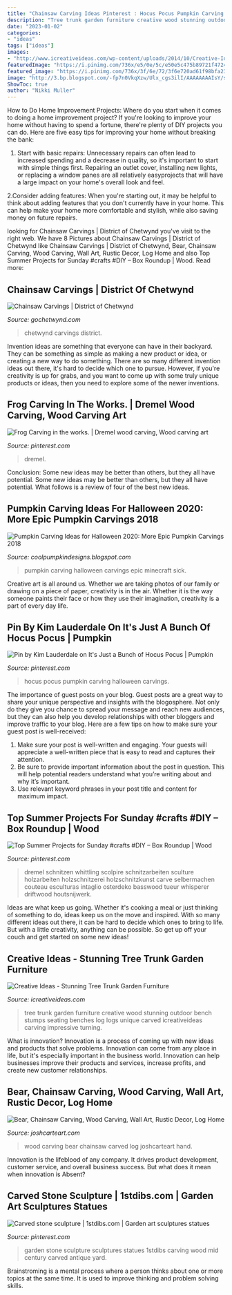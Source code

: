 ```yaml
---
title: "Chainsaw Carving Ideas Pinterest : Hocus Pocus Pumpkin Carving Halloween Carvings"
description: "Tree trunk garden furniture creative wood stunning outdoor bench stumps seating benches log logs unique carved icreativeideas carving impressive turning"
date: "2023-01-02"
categories:
- "ideas"
tags: ["ideas"]
images:
- "http://www.icreativeideas.com/wp-content/uploads/2014/10/Creative-Ideas-Stunning-Tree-Trunk-Garden-Furniture-6.jpg"
featuredImage: "https://i.pinimg.com/736x/e5/0e/5c/e50e5c475b89721f47244d794f28d99a.jpg"
featured_image: "https://i.pinimg.com/736x/3f/6e/72/3f6e720ad61f98bfa239643283167868--stone-sculpture-garden-statues.jpg"
image: "http://3.bp.blogspot.com/-fp7n0VkqXzw/Ulx_cgs3ilI/AAAAAAAAIsY/sascJitkcmg/s1600/2bfe9b37b457d20699e384ac543388b0.jpg"
ShowToc: true
author: "Nikki Muller"
---
```



How to Do Home Improvement Projects: Where do you start when it comes to doing a home improvement project?
If you're looking to improve your home without having to spend a fortune, there're plenty of DIY projects you can do. Here are five easy tips for improving your home without breaking the bank:
1. Start with basic repairs: Unnecessary repairs can often lead to increased spending and a decrease in quality, so it's important to start with simple things first. Repairing an outlet cover, installing new lights, or replacing a window panes are all relatively easyprojects that will have a large impact on your home's overall look and feel.

2.Consider adding features: When you're starting out, it may be helpful to think about adding features that you don't currently have in your home. This can help make your home more comfortable and stylish, while also saving money on future repairs.

	

		
looking for Chainsaw Carvings | District of Chetwynd you've visit to the right web. We have 8 Pictures about Chainsaw Carvings | District of Chetwynd like Chainsaw Carvings | District of Chetwynd, Bear, Chainsaw Carving, Wood Carving, Wall Art, Rustic Decor, Log Home and also Top Summer Projects for Sunday #crafts #DIY – Box Roundup | Wood. Read more:
		
    
## Chainsaw Carvings | District Of Chetwynd

<img loading=lazy src="https://www.gochetwynd.com/wp-content/uploads/2019/02/6-768x1580.jpg" onerror="this.onerror=null;this.src='https://tse3.mm.bing.net/th?id=OIP.69Cds7m4TqkkYq32fGHWHQHaPP&amp;pid=15.1';" alt="Chainsaw Carvings | District of Chetwynd">

_Source: gochetwynd.com_

>chetwynd carvings district. 

	

Invention ideas are something that everyone can have in their backyard. They can be something as simple as making a new product or idea, or creating a new way to do something. There are so many different invention ideas out there, it's hard to decide which one to pursue. However, if you're creativity is up for grabs, and you want to come up with some truly unique products or ideas, then you need to explore some of the newer inventions.

    
## Frog Carving In The Works. | Dremel Wood Carving, Wood Carving Art

<img loading=lazy src="https://i.pinimg.com/736x/e5/0e/5c/e50e5c475b89721f47244d794f28d99a.jpg" onerror="this.onerror=null;this.src='https://tse1.mm.bing.net/th?id=OIP.iTfKsSb937gRtfBfYi_1iQHaJ3&amp;pid=15.1';" alt="Frog Carving in the works. | Dremel wood carving, Wood carving art">

_Source: pinterest.com_

>dremel. 

	

Conclusion: Some new ideas may be better than others, but they all have potential.
Some new ideas may be better than others, but they all have potential. What follows is a review of four of the best new ideas.

    
## Pumpkin Carving Ideas For Halloween 2020: More Epic Pumpkin Carvings 2018

<img loading=lazy src="http://3.bp.blogspot.com/-fp7n0VkqXzw/Ulx_cgs3ilI/AAAAAAAAIsY/sascJitkcmg/s1600/2bfe9b37b457d20699e384ac543388b0.jpg" onerror="this.onerror=null;this.src='https://tse4.mm.bing.net/th?id=OIP.RMmtzoAgXe6a1p3vMF_DXgAAAA&amp;pid=15.1';" alt="Pumpkin Carving Ideas for Halloween 2020: More Epic Pumpkin Carvings 2018">

_Source: coolpumpkindesigns.blogspot.com_

>pumpkin carving halloween carvings epic minecraft sick. 

	

Creative art is all around us. Whether we are taking photos of our family or drawing on a piece of paper, creativity is in the air. Whether it is the way someone paints their face or how they use their imagination, creativity is a part of every day life.

    
## Pin By Kim Lauderdale On It&#039;s Just A Bunch Of Hocus Pocus | Pumpkin

<img loading=lazy src="https://i.pinimg.com/736x/9b/6a/da/9b6ada92f16ea7d0659f179edea4ccd6.jpg" onerror="this.onerror=null;this.src='https://tse1.mm.bing.net/th?id=OIP.Bze2qJ8deO5FWukxSrPLAAHaEG&amp;pid=15.1';" alt="Pin by Kim Lauderdale on It&#039;s Just a Bunch of Hocus Pocus | Pumpkin">

_Source: pinterest.com_

>hocus pocus pumpkin carving halloween carvings. 

	

The importance of guest posts on your blog.
Guest posts are a great way to share your unique perspective and insights with the blogosphere. Not only do they give you chance to spread your message and reach new audiences, but they can also help you develop relationships with other bloggers and improve traffic to your blog. Here are a few tips on how to make sure your guest post is well-received: 
1. Make sure your post is well-written and engaging. Your guests will appreciate a well-written piece that is easy to read and captures their attention. 
2. Be sure to provide important information about the post in question. This will help potential readers understand what you’re writing about and why it’s important. 
3. Use relevant keyword phrases in your post title and content for maximum impact.

    
## Top Summer Projects For Sunday #crafts #DIY – Box Roundup | Wood

<img loading=lazy src="https://i.pinimg.com/736x/71/df/d2/71dfd2dd1936fef0b3e8045209e2bddb--dremel-carving-carving-wood.jpg" onerror="this.onerror=null;this.src='https://tse2.mm.bing.net/th?id=OIP.aOEjfL095YvJnihoCssyywHaLH&amp;pid=15.1';" alt="Top Summer Projects for Sunday #crafts #DIY – Box Roundup | Wood">

_Source: pinterest.com_

>dremel schnitzen whittling scolpire schnitzarbeiten sculture holzarbeiten holzschnitzerei holzschnitzkunst carve selbermachen couteau esculturas intaglio osterdeko basswood tueur whisperer driftwood houtsnijwerk. 

	

Ideas are what keep us going. Whether it's cooking a meal or just thinking of something to do, ideas keep us on the move and inspired. With so many different ideas out there, it can be hard to decide which ones to bring to life. But with a little creativity, anything can be possible. So get up off your couch and get started on some new ideas!

    
## Creative Ideas - Stunning Tree Trunk Garden Furniture

<img loading=lazy src="http://www.icreativeideas.com/wp-content/uploads/2014/10/Creative-Ideas-Stunning-Tree-Trunk-Garden-Furniture-6.jpg" onerror="this.onerror=null;this.src='https://tse2.mm.bing.net/th?id=OIP.Ny_9jrDU_qWFw5bsf-3rMQHaFj&amp;pid=15.1';" alt="Creative Ideas - Stunning Tree Trunk Garden Furniture">

_Source: icreativeideas.com_

>tree trunk garden furniture creative wood stunning outdoor bench stumps seating benches log logs unique carved icreativeideas carving impressive turning. 

	

What is innovation?
Innovation is a process of coming up with new ideas and products that solve problems. Innovation can come from any place in life, but it's especially important in the business world. Innovation can help businesses improve their products and services, increase profits, and create new customer relationships.

    
## Bear, Chainsaw Carving, Wood Carving, Wall Art, Rustic Decor, Log Home

<img loading=lazy src="https://i.etsystatic.com/7838109/r/il/60b757/1266850976/il_fullxfull.1266850976_8v4h.jpg" onerror="this.onerror=null;this.src='https://tse3.mm.bing.net/th?id=OIP.y7RlDjNhbKsma_y_8JIIYQHaJ4&amp;pid=15.1';" alt="Bear, Chainsaw Carving, Wood Carving, Wall Art, Rustic Decor, Log Home">

_Source: joshcarteart.com_

>wood carving bear chainsaw carved log joshcarteart hand. 

	

Innovation is the lifeblood of any company. It drives product development, customer service, and overall business success. But what does it mean when innovation is Absent?

    
## Carved Stone Sculpture | 1stdibs.com | Garden Art Sculptures Statues

<img loading=lazy src="https://i.pinimg.com/736x/3f/6e/72/3f6e720ad61f98bfa239643283167868--stone-sculpture-garden-statues.jpg" onerror="this.onerror=null;this.src='https://tse3.mm.bing.net/th?id=OIP.UOP-Wc-iZ7W6KWPQ6OZt8wHaLD&amp;pid=15.1';" alt="Carved stone sculpture | 1stdibs.com | Garden art sculptures statues">

_Source: pinterest.com_

>garden stone sculpture sculptures statues 1stdibs carving wood mid century carved antique yard. 

	

Brainstroming is a mental process where a person thinks about one or more topics at the same time. It is used to improve thinking and problem solving skills.

